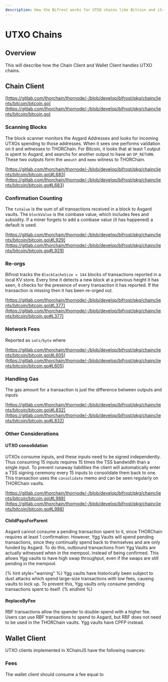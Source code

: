 ```yaml
---
description: How the Bifrost works for UTXO chains like Bitcoin and its forks
---
```


# UTXO Chains

## Overview

This will describe how the Chain Client and Wallet Client handles UTXO chains. 

## Chain Client

[https://gitlab.com/thorchain/thornode/-/blob/develop/bifrost/pkg/chainclients/bitcoin/bitcoin.go](https://gitlab.com/thorchain/thornode/-/blob/develop/bifrost/pkg/chainclients/bitcoin/bitcoin.go)

### Scanning Blocks

The block scanner monitors the Asgard Addresses and looks for incoming UTXOs spending to those addresses. When it sees one performs validation on it and witnesses to THORChain. For Bitcoin, it looks that at least 1 output is spent to Asgard, and searchs for another output to have an `OP_RETURN`. These two outputs form the `amount` and `memo` witness to THORChain.  

[https://gitlab.com/thorchain/thornode/-/blob/develop/bifrost/pkg/chainclients/bitcoin/bitcoin.go\#L683](https://gitlab.com/thorchain/thornode/-/blob/develop/bifrost/pkg/chainclients/bitcoin/bitcoin.go#L683)

### Confirmation Counting

The `txValue` is the sum of all transactions received in a block to Asgard vaults. The `blockValue` is the coinbase value, which includes fees and subsidity. If a miner forgets to add a coinbase value \(it has happened\) a default is used. 

[https://gitlab.com/thorchain/thornode/-/blob/develop/bifrost/pkg/chainclients/bitcoin/bitcoin.go\#L929](https://gitlab.com/thorchain/thornode/-/blob/develop/bifrost/pkg/chainclients/bitcoin/bitcoin.go#L929)

### Re-orgs

Bifrost tracks the `BlockCacheSize = 144` blocks of transactions reported in a local KV store. Every time it detects a new block at a previous height it has seen, it checks for the presence of every transaction it has reported. If the transaction is missing then it has been re-orged out. 

[https://gitlab.com/thorchain/thornode/-/blob/develop/bifrost/pkg/chainclients/bitcoin/bitcoin.go\#L377](https://gitlab.com/thorchain/thornode/-/blob/develop/bifrost/pkg/chainclients/bitcoin/bitcoin.go#L377)

### Network Fees

Reported as `sats/byte` where

[https://gitlab.com/thorchain/thornode/-/blob/develop/bifrost/pkg/chainclients/bitcoin/bitcoin.go\#L605](https://gitlab.com/thorchain/thornode/-/blob/develop/bifrost/pkg/chainclients/bitcoin/bitcoin.go#L605)

### Handling Gas

The gas amount for a transaction is just the difference between outputs and inputs

  
[https://gitlab.com/thorchain/thornode/-/blob/develop/bifrost/pkg/chainclients/bitcoin/bitcoin.go\#L832](https://gitlab.com/thorchain/thornode/-/blob/develop/bifrost/pkg/chainclients/bitcoin/bitcoin.go#L832)

### Other Considerations

#### UTXO consolidation

UTXOs consume inputs, and these inputs need to be signed independently. Thus consuming 15 inputs requires 15 times the TSS bandwidth than a single input. To prevent runaway liabilities the client will automatically enter a TSS signing ceremony every 15 inputs to consolidate them back to one. This transaction uses the `consolidate` memo and can be seen regularly on THORChain vaults. 

[https://gitlab.com/thorchain/thornode/-/blob/develop/bifrost/pkg/chainclients/bitcoin/bitcoin.go\#L988](https://gitlab.com/thorchain/thornode/-/blob/develop/bifrost/pkg/chainclients/bitcoin/bitcoin.go#L988)

#### ChildPaysForParent

Asgard cannot consume a pending transaction spent to it, since THORChain requires at least 1 confirmation. However, Ygg Vaults will spend pending transactions, since they continually spend back to themselves and are only funded by Asgard. To do this, outbound transactions from Ygg Vaults are actually witnessed when in the mempool, instead of being confirmed. This allows Ygg vaults to have high swap throughput, even if the swaps are still pending in the mempool.

{% hint style="warning" %}
Ygg vaults have historically been subject to dust attacks which spend large-size transactions with low fees, causing vaults to lock up. To prevent this, Ygg vaults only consume pending transactions spent to itself. 
{% endhint %}

#### ReplaceByFee

RBF transactions allow the spender to double-spend with a higher fee. Users can use RBF transactions to spend to Asgard, but RBF does not need to be used in the THORChain vaults. Ygg vaults have CPFP instead.

## Wallet Client

UTXO clients implemented in XChainJS have the following nuances:

### Fees

The wallet client should consume a fee equal to 

